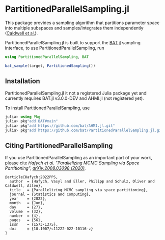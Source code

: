 # PartitionedParallelSampling.jl

This package provides a sampling algorithm that partitions parameter space into multiple subspaces and
samples/integrates them independently ([Caldwell et al.](https://arxiv.org/abs/2008.03098)).

PartitionedParallelSampling.jl is built to support the [BAT.jl](https://github.com/bat/BAT.jl) sampling interface, to use PartitionedParallelSampling, run

```julia
using PartitionedParallelSampling, BAT

bat_sample(target, PartitionedSampling())
```

## Installation

PartitionedParallelSampling.jl it not a registered Julia package yet and currently requires BAT.jl v3.0.0-DEV and AHMI.jl (not registered yet).

To install PartitionedParallelSampling, use

```julia
julia> using Pkg
julia> pkg"add BAT#main"
julia> pkg"add https://github.com/bat/AHMI.jl.git"
julia> pkg"add https://github.com/bat/PartitionedParallelSampling.jl.git"
```


## Citing PartitionedParallelSampling

If you use PartitionedParallelSampling as an important part of your work, please cite 
*Hafych et al. "Parallelizing MCMC Sampling via Space Partitioning", [arXiv:2008.03098 (2020)](https://arxiv.org/abs/2008.03098)*.

```
@article{Hafych:2022PPS,
  author  = {Hafych, Vasyl and Eller, Philipp and Schulz, Oliver and Caldwell, Allen},
  title   = {Parallelizing MCMC sampling via space partitioning},
  journal = {Statistics and Computing},
  year    = {2022},
  month   = {Jun},
  day     = {27},
  volume  = {32},
  number  = {4},
  pages   = {56},
  issn    = {1573-1375},
  doi     = {10.1007/s11222-022-10116-z}
}
```

